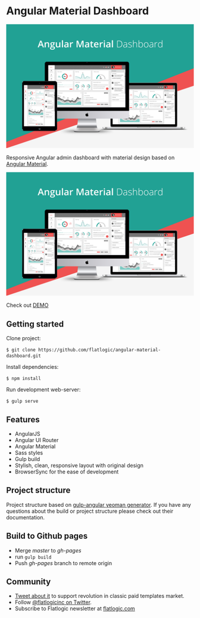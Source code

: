 # Angular Material Dashboard

![promo-amd](src/assets/images/promo-amd.png)

Responsive Angular admin dashboard with material design based on
[Angular Material](https://github.com/angular/material).

![promo-amd](src/assets/images/promo-amd.png)

Check out [DEMO](http://flatlogic.github.io/angular-material-dashboard/site/)

## Getting started

Clone project:

    $ git clone https://github.com/flatlogic/angular-material-dashboard.git

Install dependencies:

    $ npm install
    
Run development web-server:

    $ gulp serve

## Features

* AngularJS
* Angular UI Router
* Angular Material
* Sass styles
* Gulp build
* Stylish, clean, responsive layout with original design
* BrowserSync for the ease of development

## Project structure

Project structure based on [gulp-angular yeoman generator](https://github.com/Swiip/generator-gulp-angular).
If you have any questions about the build or project structure please check out their documentation.

## Build to Github pages  
  
* Merge *master* to *gh-pages*
* run `gulp build`
* Push *gh-pages* branch to remote origin

## Community
- [Tweet about it](https://twitter.com/intent/tweet?text=Angular%20Material%20Dashboard%20https://github.com/flatlogic/angular-material-dashboard%20via%20@flatlogicinc) to support revolution in classic paid templates market.
- Follow [@flatlogicinc on Twitter](https://twitter.com/flatlogicinc).
- Subscribe to Flatlogic newsletter at [flatlogic.com](http://flatlogic.com/)